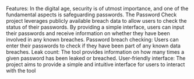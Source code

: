 Features:
   In the digital age, security is of utmost importance, and one of the fundamental aspects is safeguarding passwords. The Password Check project leverages publicly available breach data to allow users to check the status of their passwords. By providing a simple interface, users can input their passwords and receive information on whether they have been involved in any known breaches.
  Password breach checking: Users can enter their passwords to check if they have been part of any known data breaches.
  Leak count: The tool provides information on how many times a given password has been leaked or breached.
  User-friendly interface: The project aims to provide a simple and intuitive interface for users to interact with the tool
